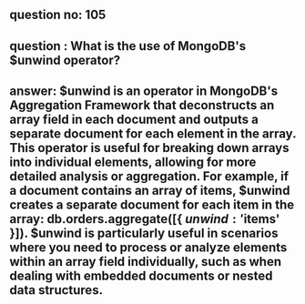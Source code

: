 
      
## question no: 105

## question : What is the use of MongoDB's $unwind operator?

## answer: $unwind is an operator in MongoDB's Aggregation Framework that deconstructs an array field in each document and outputs a separate document for each element in the array. This operator is useful for breaking down arrays into individual elements, allowing for more detailed analysis or aggregation. For example, if a document contains an array of items, $unwind creates a separate document for each item in the array: db.orders.aggregate([{ $unwind: '$items' }]). $unwind is particularly useful in scenarios where you need to process or analyze elements within an array field individually, such as when dealing with embedded documents or nested data structures.
      